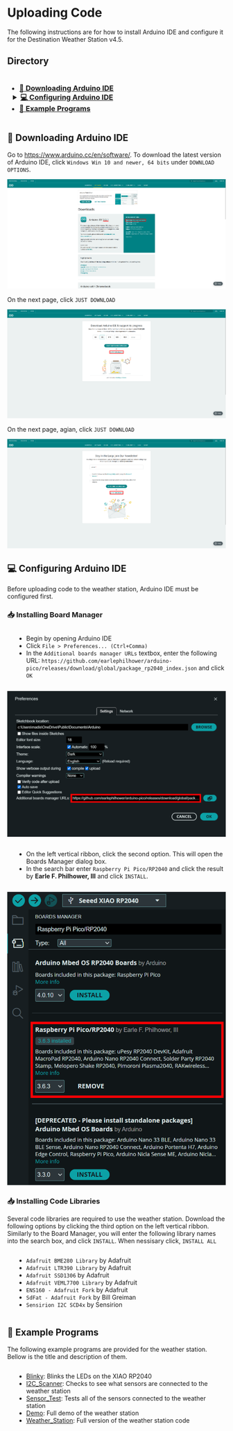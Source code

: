 # Uploading Code
The following instructions are for how to install Arduino IDE and configure it for the Destination Weather Station v4.5.

## Directory
[//]: # (Directory Links)
<div>
<h3>
<ul>
    <li><a href="#💾-downloading-arduino-ide">💾 Downloading Arduino IDE</a></li>
    <details>
        <summary><a href="#💻-configuring-arduino-ide">💻 Configuring Arduino IDE</a></summary>
        <ul>
            <li><a href="#📥-installing-board-manager">📥 Installing Board Manager</a></li>
            <li><a href="#📥-installing-code-libraries">📥 Installing Code Libraries</a></li>
        </ul>
    </details>
    <li><a href="#👾-example-programs">👾 Example Programs</a></li>
</ul>
</h3>
</div>

## 💾 Downloading Arduino IDE
Go to https://www.arduino.cc/en/software/. To download the latest version of Arduino IDE, click ```Windows Win 10 and newer, 64 bits``` under ```DOWNLOAD OPTIONS```.

![](assets/arduino-ide-download-page.png)

On the next page, click ```JUST DOWNLOAD```

![](assets/arduino-ide-just-download-1.png)

On the next page, agian, click ```JUST DOWNLOAD```

![](assets/arduino-ide-just-download-2.png)

## 💻 Configuring Arduino IDE
Before uploading code to the weather station, Arduino IDE must be configured first.

### 📥 Installing Board Manager
- Begin by opening Arduino IDE
- Click ```File > Preferences... (Ctrl+Comma)```
- In the ```Additional boards manager URLs``` textbox, enter the following URL: ```https://github.com/earlephilhower/arduino-pico/releases/download/global/package_rp2040_index.json``` and click ```OK```

![](assets/arduino-ide-preferences.png)

- On the left vertical ribbon, click the second option. This will open the Boards Manager dialog box.
- In the search bar enter ```Raspberry Pi Pico/RP2040``` and click the result by **Earle F. Philhower, III** and click ```INSTALL```.

![](assets/arduino-ide-boards-manager.png)

### 📥 Installing Code Libraries
Several code libraries are required to use the weather station. Download the following options by clicking the third option on the left vertical ribbon. Similarly to the Board Manager, you will enter the following library names into the search box, and click ```INSTALL```. When nessisary click, ```INSTALL ALL```

- ```Adafruit BME280 Library``` by Adafruit
- ```Adafruit LTR390 Library``` by Adafruit
- ```Adafruit SSD1306``` by Adafruit
- ```Adafruit VEML7700 Library``` by Adafruit
- ```ENS160 - Adafruit Fork``` by Adafruit
- ```SdFat - Adafruit Fork``` by Bill Greiman
- ```Sensirion I2C SCD4x``` by Sensirion

## 👾 Example Programs
The following example programs are provided for the weather station. Bellow is the title and description of them.

- [Blinky](../software/Blinky/Blinky.ino): Blinks the LEDs on the XIAO RP2040
- [I2C_Scanner](../software//I2C_Scanner/I2C_Scanner.ino): Checks to see what sensors are connected to the weather station
- [Sensor_Test](../software/Sensor_Test/Sensor_Test.ino): Tests all of the sensors connected to the weather station
- [Demo](../software/Demo/Demo.ino): Full demo of the weather station
- [Weather_Station](): Full version of the weather station code

<style>
    /* Adjust the margin or padding as needed */
    div {
        margin-left: -20px; /* or padding-left: 0; */

    }
    ul {
        margin-left: 20px; /* or padding-left: 0; */
        display: inline-block; /* Ensures the link and bullet are aligned */
    }

    details {
        margin-left: -15px; /* or padding-left: 0; */
        display: inline-block; /* Ensures the link and bullet are aligned */
    }
</style>